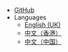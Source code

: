 * [GitHub](https://github.com/ShingZhanho/HKOSharp)
* Languages
  * [English (UK)](/en-uk/)
  * [中文（香港）](/zh-hk/)
  * [中文（中国）](/zh-cn/)